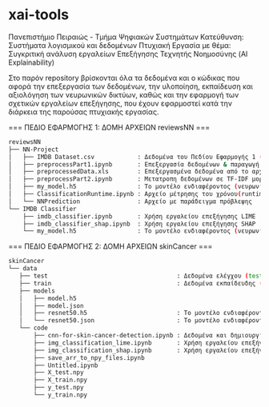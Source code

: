 # xai-tools
Πανεπιστήμιο Πειραιώς - Τμήμα Ψηφιακών Συστημάτων
Κατεύθυνση: Συστήματα λογισμικού και δεδομένων
Πτυχιακή Εργασία με θέμα: Συγκριτική ανάλυση εργαλείων Επεξήγησης Τεχνητής Νοημοσύνης (AI Explainability)

Στο παρόν repository βρίσκονται όλα τα δεδομένα και ο κώδικας που αφορά την επεξεργασία των δεδομένων, την υλοποίηση, εκπαίδευση και αξιολόγηση των νευρωνικών δικτύων, καθώς και την εφαρμογή των σχετικών εργαλείων επεξήγησης, που έχουν εφαρμοστεί κατά την διάρκεια της παρούσας πτυχιακής εργασίας.

=== ΠΕΔΙΟ ΕΦΑΡΜΟΓΗΣ 1: ΔΟΜΗ ΑΡΧΕΙΩΝ reviewsNN ===
```bash
reviewsNN
├── NN-Project
│   ├── IMDB Dataset.csv            : Δεδομένα του Πεδίου Εφαρμογής 1 (NLP) 
│   ├── preprocessPart1.ipynb       : Επεξεργασία δεδομένων & παραγωγή νέου αρχείου με τα δεδομένα 
│   ├── preprocessedData.xls        : Επεξεργασμένα δεδομένα από το αρχείο preprocessPart1 
│   ├── preprocessPart2.ipynb       : Μετατροπη δεδομένων σε TF-IDF μορφή & δημιουργία/εκπαίδευση μοντέλου 
│   ├── my_model.h5                 : Το μοντέλο ενδιαφέροντος (νευρωνικό δίκτυο) 
│   ├── ClassificationRuntime.ipynb : Αρχείο μέτρησης του χρόνου(runtime) της κατηγοριοποίησης του ΝΔ 
│   └── NNPrediction                : Αρχείο με παράδειγμα πρόβλεψης 
└── IMDB Classifier
    ├── imdb_classifier.ipynb       : Χρήση εργαλείου επεξήγησης LIME 
    ├── imdb_classifier_shap.ipynb  : Χρήση εργαλείου επεξήγησης SHAP 
    └── my_model.h5                 : Το μοντέλο ενδιαφέροντος (νευρωνικό δίκτυο) 
 ```
 === ΠΕΔΙΟ ΕΦΑΡΜΟΓΗΣ 2: ΔΟΜΗ ΑΡΧΕΙΩΝ skinCancer ===
 ```bash
skinCancer
└── data
    ├── test                                    : Δεδομένα ελέγχου (test dataset)
    ├── train                                   : Δεδομένα εκπαίδευδης (training dataset)
    ├── models
    │   ├── model.h5
    │   ├── model.json
    │   ├── resnet50.h5                         : Το μοντέλο ενδιαφέροντος που χρησιμοποιήθηκε στην εργασία
    │   └── resnet50.json                       : Το μοντέλο ενδιαφέροντος που χρησιμοποιήθηκε στην εργασία
    └── code
        ├── cnn-for-skin-cancer-detection.ipynb : Δεδομένα και δημιουργία/εκπαίδευση μοντέλου
        ├── img_classification_lime.ipynb       : Χρήση εργαλείου επεξήγησης LIME
        ├── img_classification_shap.ipynb       : Χρήση εργαλείου επεξήγησης SHAP
        ├── save_arr_to_npy_files.ipynb
        ├── Untitled.ipynb
        ├── X_test.npy
        ├── X_train.npy
        ├── y_test.npy
        └── y_train.npy
```
